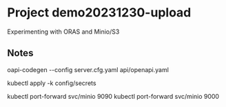 # Project demo20231230-upload

Experimenting with ORAS and Minio/S3

## Notes
oapi-codegen --config server.cfg.yaml api/openapi.yaml

kubectl apply -k config/secrets

kubectl port-forward svc/minio 9090
kubectl port-forward svc/minio 9000 

